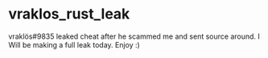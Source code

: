 # vraklos_rust_leak
vraklös#9835 leaked cheat after he scammed me and sent source around. I Will be making a full leak today. Enjoy :)
